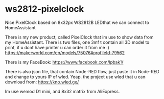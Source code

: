 # ws2812-pixelclock
Nice PixelClock based on 8x32px WS2812B LEDthat we can connect to HomeAssistant

There is my new product, called PixelClock that im use to show data from my HomeAssistant.
There is two files, one 3mf t contain all 3D model to print, if u dont have printer u can order it from me :)
https://makerworld.com/en/models/75076#profileId-79562

There is my FaceBook: https://www.facebook.com/lpbak1/

There is also json file, that contain Node-RED flow, just paste it in Node-RED and change to yours IP of wled.
Yeap. the project use wled that u can download from: https://kno.wled.ge/

Im use wemod D1 mini, and 8x32 matrix from AliExpress.
